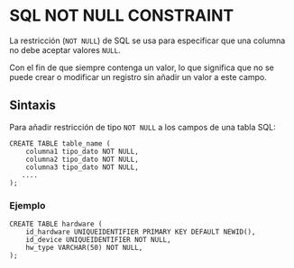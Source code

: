 # SQL NOT NULL CONSTRAINT

La restricción (`NOT NULL`) de SQL se usa para especificar que una columna no debe aceptar valores `NULL`.

Con el fin de que siempre contenga un valor, lo que significa que no se puede crear o modificar un registro sin añadir un valor a este campo.

## Sintaxis

Para añadir restricción de tipo `NOT NULL` a los campos de una tabla SQL:

```
CREATE TABLE table_name (
    columna1 tipo_dato NOT NULL,
    columna2 tipo_dato NOT NULL,
    columna3 tipo_dato NOT NULL,
   ....
);
```

### Ejemplo

```
CREATE TABLE hardware (
    id_hardware UNIQUEIDENTIFIER PRIMARY KEY DEFAULT NEWID(),
    id_device UNIQUEIDENTIFIER NOT NULL,
    hw_type VARCHAR(50) NOT NULL,
);
```